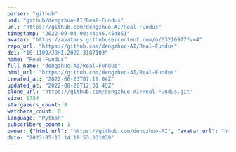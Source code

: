 ```yaml
---
parser: "github"
uid: "github/dengzhuo-AI/Real-Fundus"
url: "https://github.com/dengzhuo-AI/Real-Fundus"
timestamp: "2022-09-04 00:44:46.454851"
avatar: "https://avatars.githubusercontent.com/u/63216977?v=4"
repo_url: "https://github.com/dengzhuo-AI/Real-Fundus"
doi: "10.1109/JBHI.2022.3187103"
name: "Real-Fundus"
full_name: "dengzhuo-AI/Real-Fundus"
html_url: "https://github.com/dengzhuo-AI/Real-Fundus"
created_at: "2022-06-23T07:19:04Z"
updated_at: "2022-08-28T12:31:45Z"
clone_url: "https://github.com/dengzhuo-AI/Real-Fundus.git"
size: 1754
stargazers_count: 8
watchers_count: 8
language: "Python"
subscribers_count: 1
owner: {"html_url": "https://github.com/dengzhuo-AI", "avatar_url": "https://avatars.githubusercontent.com/u/63216977?v=4", "login": "dengzhuo-AI", "type": "User"}
date: "2023-05-13 14:18:53.331839"
---
```

